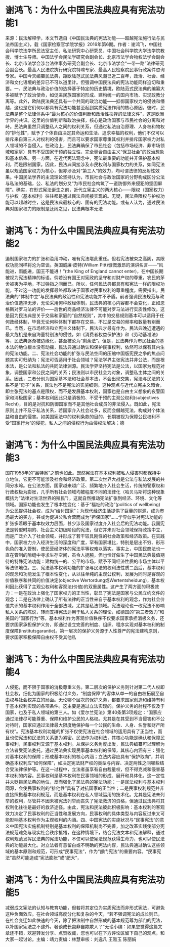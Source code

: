 # 谢鸿飞：为什么中国民法典应具有宪法功能1

来源：民法解释学，本文节选自《中国民法典的宪法功能——超越宪法施行法与民法帝国主义》，载《国家检察官学院学报》2016年第6期。作者：谢鸿飞，中国社会科学院法学所民法室主任、私法研究中心研究员，中国社会科学院大学法学院教授、博士生导师。中国法学会民法学研究会副会长、北京市法学会物权法学会副会长、北京市法学会涉台法律事务研究会副会长、北京市法学会“一带一路”法律研究会副会长。最高人民法院执行研究院特聘专家、最高人民检察院民事行政案件咨询专家。中国今天编纂民法典，距欧陆范式民法典风潮已近二百年，政治、社会、经济和文化语境的差异已不可以道里计。但强调中国民法典的宪法功能同样迫切和重要。一、民法典与政治价值的选择基于特定的历史情境，欧陆范式民法典的编纂大多被赋予了政治使命，如促进民族国家的形成、建构统一的国内市场、实现政教分离等。此外，欧陆民法典还具有一个共同的政治功能——抵御国家权力的侵蚀和僭越，这也是它们何以都具有宪法功能甚至起到实质宪法作用的核心原因。彼时，民法典是整个法律体系中“最为核心的价值判断和政治性抉择的法律文件”，这是欧洲学界的共识。这里的价值判断和政治抉择，核心是政治国家与市民社会的分离和对峙。民法典虽然只调整私人之间的权利关系，但通过私法自治原理、人身权和物权的“排他性”，赋予了个体自由决定其命运和生活、追求幸福的权利，他们不仅可以排斥来自第三人对权利的侵害，而且可以要求国家尊重其权利并排斥国家权力对私人领域的不当侵入。在政治上，民法典确保了市民社会（包括市场经济、非市场领域和家庭）具有不受国家干预的独立性，完全契合自由主义“保卫社会”的政治想象和基本信条。另一方面，在近代宪法观念中，宪法最重要的功能并非保护基本权利，而是限制国家。因此，民法典间接涉及市民权利与国家权力的关系，如同宪法虽以规范国家权力为核心，但亦涉及对“第三人”的效力，均可谓法律的反射性效果。中国民法学界的主流理论坚持认为，市民社会与政治国家的分野构成区分公法与私法的基础，公、私法的划分又“为市民社会构筑了一道防御外来侵犯的坚固屏障”。确实，在形式宪法诞生之前，近代立宪主义的两大核心——限权（国家权力）与护权（基本权利）往往都是通过民法典间接实现的。无疑，民法典限权与护权功能可以超越时空，这是民法典最核心的、固有的宪法功能。或有人认为，通过民法典对国家权力的限制是迂阔之见，民法典根本无法

# 谢鸿飞：为什么中国民法典应具有宪法功能2

遏制国家权力的扩张和滥用冲动，唯有宪法堪此重任。但若宪法被束之高阁，其限权功能同样将沦为空谈。英国威廉·皮特(William Pitt)慷慨激昂的演讲名言——“风能进，雨能进，国王不能进！”(the King of England cannot enter)，在中国长期被视为宪法精神的标语。倘若没有国王对宪政的坚守和对财产权的尊重，农民的茅舍被夷为平地，不过弹指之间而已。所以，任何民法典都具有和宪法一样的限权功能，不过这一功能的发挥最终都取决于国家对民事权利的尊重程度。需要指出，民法典的“体制中立”与民法典的政治性和宪法功能并不矛盾。前者强调民法规范与政治价值选择无涉，无论采用何种政经体制，民法典的核心内容都不会变化，正如恩格斯对罗马法的评价——后世的商品经济法律不可能对罗马法进行实质性修改。这是因为民法典是关于交易和家庭的“自然规则”，其中的交易规则基本可以适用于任何政经体制，毕竟无论何种体制下都存在交易，不过是交易的频率和数量有别而已。当然，在市场经济和立宪主义体制下，民法典才最有作为。民法典晚近遭遇的最大危机是来自海量特别法的侵蚀，如《消费者权益保护法》和《劳动基准法》等，民法典逐渐被边缘化，甚至被沦为“剩余法”。但是，民法典作为市民社会的基本法的地位根本没有动摇，民法典通过确认和保护民事权利，依然可以保有其内生的宪法功能。二、宪法社会功能的扩张与民法空间的压缩中国版宪民之争的焦点问题其实可归纳为：宪法可否适用于社会领域？宪法学界主张宪法并非公法，而是根本法，是公法和私法的共同法律渊源。民法学界坚持宪法是公法，以国家为规范对象，调整国家和公民之间的关系；民法则以市民社会为对象，调整私主体之间的关系。因此，二者分别为国家基本法和社会基本法，不会出现交集，宪法与民法的关系不是“母子”关系，民法也不是宪法的实施细则。这种观点与近代立宪主义暗合，即主张宪法的基点是限权，而不是发展基本权利，国家也是自由主义想象的夜警国家和消极国家；基本权利因此只是消极的、不受干预的主观公权利(subjectives Recht)，目的是对抗和防御国家而不是其他社会成员的非法侵入。既如此，宪法原则上并不及于私法关系，若国家介入社会过多，反而会僭越宪法，构成对个体法益和自由的侵害。如美国宪法中的权利条款的目的，长期被视为保障公民权利不受“国家行为”的侵犯，私人之间的侵权行为由侵权法解决；德

# 谢鸿飞：为什么中国民法典应具有宪法功能3

国在1958年的“吕特案”之前也如此。既然宪法在基本权利被私人侵害时都保持中立地位，它更不可能涉及社会和经济政策。第二次世界大战是公法与私法发展的共同分水岭。在公法方面，国家越来越广泛、频繁地介入社会生活，传统的警察权和行政权极为膨胀，几乎所有社会领域均被程度不同的法律化（哈贝马斯将这种现象概括为“法律对生活世界的殖民”），这就自然推动宪法扩张到经济、环境、文化等领域。国家功能也发生了根本性变化：基于“福祉的政治”(politics of wellbeing)为公民提供社会权，成为“给付国家”；为现代经济生活提供了巨量的财源，成为市场最大的买方，甚或为促进公私合营而成为“担保国家”……学界似乎对宪法功能的扩张多着眼于基本权效力层面，甚少涉及国家过度介入社会后的宪法功能。我国宪法是转型时期的、社会主义初级阶段的宪法，但它并未对社会领域保持政策中立，而是广泛介入了社会领域，并形成了若干较具刚性的社会政策和经济政策。在实践中，国家权力介入经济生活的深度和广度，罕有国家堪比，特别是层出不穷、形形色色的准入管制，使民营经济体的宪法平等权难以落实。事实上，中国民商法也一直在管制的隙缝中寻求生存空间，虽令人扼腕，但也恰好催生了中国民法典最值期待的特殊宪法功能：建构统一的、公平的市场，赋予不同经济性质的市场主体以平等法律地位。三、宪法基本权利功能的扩张与民法的权利法性质二战后，基本权利的观念和功能发生了根本性变化，从以往单纯的主观公权利，发展为同时是客观的价值秩序和共同的价值决定(objective Wertordung或Wertentsheidung)，基本权利因此获得了主观公权利和客观法(价值)的双重属性。这产生了两方面的积极效力：一是在政治上强化了国家权力的正当性，彰显了宪法是国家与公民立约文件的观念；二是在法律上确认了所有法律的正当性来自于基本权利的观念，作为社会价值共识的基本权利作用于全部法域，尤其是私法领域。宪法理论也一改宪法不影响私人关系的陈说，转而支持宪法适用于私人关系的理论，如德国的“第三者效力”和美国的“国家行为”等。基本权利作为客观价值秩序不仅要求国家承担消极义务，还要求国家承担保护义务，即通过设立完善的制度、组织、程序实现对基本权利的制度保障(Institutsgarantie)。第一层次的保护义务源于人性尊严的宪法建构原则，要求国家积极保障自由权不受其他私

# 谢鸿飞：为什么中国民法典应具有宪法功能4

人侵犯，而不限于国家的消极尊重义务。第二层次的保护义务则针对第二代人权即社会权，细化为国家的积极给付义务，“制度保障”的客体从单一的自由权拓展至自由权与社会权并立的局面。无论哪个层次的保护义务，都要求国家创造和维持有利于基本权利实现的各项条件。这主要是通过立法实现的。保护义务的射程不仅及于国家，也及于私人领域的第三人。如《爱尔兰宪法》第40条第3项规定：“国家应通过法律尽可能尊重、保障和维护公民的人格权。尤其是在其受到不当侵害和不公对待时，国家应通过法律最大限度地保护每一个公民的生命、人身、名誉和财产所有权”。宪法基本权利功能的扩张不仅使宪法在社会领域的适用具有了正当性，而且也使宪法和民法的关系更为紧密。民法作为权利法，其核心功能是确认和保障民事权利，民事权利又源于基本权利。从保护义务角度出发，民法典编纂可以理解为立法者受宪法委托，通过民法典实现民事基本权利的保障，其核心内涵有三：强化对基本权利的保障；形成基本权利的核心内涵；立法内容应具有“保护取向”，并明确基本权利应“如何保障”，如决定宪法财产权的类型与内容、决定两性之间哪些结合受法律保护等。在这一过程中，立法者虽享有自由裁量权，但不得克减和侵害基本权利的内容。民事权利是基本权利在民事领域的形成、展开和具体化，这一定性并未贬损民法典的地位，反而强化了民法典的宪法功能：一是民法权利与基本权利同源，会使民事权利的“排他性”具有了对抗国家的正当性；二是民事权利规范并非直接照搬基本权利规范，而是基本权利在私人领域运用的技术化。尤其是宪法未列举的权利，尽管并不因未被宪法列举而丧失了宪法救济的资格，但通过民法典将其权利化往往是最好的救济途径。由此，宪法和民法彼此积极影响：基本权利的客观效力决定了民事权利的正当性和发展方向，民事权利的具体类型与内容反过来又可能影响基本权利作为主观权利的内涵。四、中国宪法的实施状况与“民事宪法”的意义中国宪法实施机制特别是基本权利的保障机制尚不完善，加之改革实践使部分宪法规范难免与现实社会秩序抵牾，在这种情境下，结合宪法文本和宪法解释，通过权利规范发挥民法典的宪法功能，不仅可以使宪法规范获得生命力，也可以使民法典的功能最大化。对立法者有意留白或不明确的宪法内容，民法典通过确认这些领域的基本原则和规范，可形成“民事宪法”，作为“部门宪法”的重要内容。“民事宪法”虽然可能造成“宪法膨胀”或“肥大”，

# 谢鸿飞：为什么中国民法典应具有宪法功能5

减弱成文宪法的认知与教育功能，但若将其定位为实质宪法而非形式宪法，可避免这种负面效应。在社会领域高度分化和复杂的今天，“若不强调宪法的成长则已，在社会变迁如此快速的今天，除了把法制中自然形成的基本规范尊为部门的宪法，以补国家宪法之不逮外，奢谈成长岂非自欺欺人？”无讼小编：如果您觉得这篇文章还不错，欢迎转发分享、点赞收藏，您也可以在下方评论区留下自己的观点，和大家一起讨论。主编：靖力责编：林慧审核：刘逸凡 王雅玉 陈丽娟 

